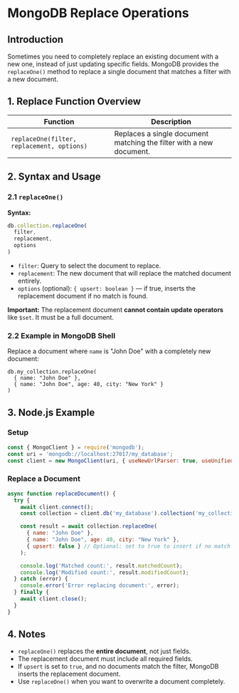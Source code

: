 # MongoDB Replace Operations

## Introduction

Sometimes you need to completely replace an existing document with a new one, instead of just updating specific fields. MongoDB provides the `replaceOne()` method to replace a single document that matches a filter with a new document.

## 1. Replace Function Overview

| Function                                   | Description                                                         |
| ------------------------------------------ | ------------------------------------------------------------------- |
| `replaceOne(filter, replacement, options)` | Replaces a single document matching the filter with a new document. |

## 2. Syntax and Usage

### 2.1 `replaceOne()`

**Syntax:**

```js
db.collection.replaceOne(
  filter,
  replacement,
  options
)
```

* `filter`: Query to select the document to replace.
* `replacement`: The new document that will replace the matched document entirely.
* `options` (optional): `{ upsert: boolean }` — if true, inserts the replacement document if no match is found.

**Important:**
The replacement document **cannot contain update operators** like `$set`. It must be a full document.

### 2.2 Example in MongoDB Shell

Replace a document where `name` is "John Doe" with a completely new document:

```shell
db.my_collection.replaceOne(
  { name: "John Doe" },
  { name: "John Doe", age: 40, city: "New York" }
)
```

## 3. Node.js Example

### Setup

```js
const { MongoClient } = require('mongodb');
const uri = 'mongodb://localhost:27017/my_database';
const client = new MongoClient(uri, { useNewUrlParser: true, useUnifiedTopology: true });
```

### Replace a Document

```js
async function replaceDocument() {
  try {
    await client.connect();
    const collection = client.db('my_database').collection('my_collection');

    const result = await collection.replaceOne(
      { name: "John Doe" },
      { name: "John Doe", age: 40, city: "New York" },
      { upsert: false } // Optional: set to true to insert if no match found
    );

    console.log('Matched count:', result.matchedCount);
    console.log('Modified count:', result.modifiedCount);
  } catch (error) {
    console.error('Error replacing document:', error);
  } finally {
    await client.close();
  }
}
```

## 4. Notes

* `replaceOne()` replaces the **entire document**, not just fields.
* The replacement document must include all required fields.
* If `upsert` is set to `true`, and no documents match the filter, MongoDB inserts the replacement document.
* Use `replaceOne()` when you want to overwrite a document completely.

